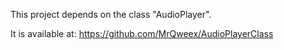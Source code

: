 This project depends on the class "AudioPlayer".

It is available at: https://github.com/MrQweex/AudioPlayerClass
